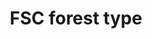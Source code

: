 ---
title: 'FSC forest type'
field: 'fsc.focus.forestType'
slug: 'fsc-focus-foresttype'
description: 'Type(s) of forest included in the coverage of the resource'
comment: 'select from control list'
required: False
vocabulary: 'vocabulary.txt'
module: 'Scope'
cluster: 'Fsc'
policy: 'Controlled value. Multi select from control list.'
layout: 'fsc'
---